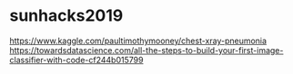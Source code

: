 # sunhacks2019
https://www.kaggle.com/paultimothymooney/chest-xray-pneumonia
https://towardsdatascience.com/all-the-steps-to-build-your-first-image-classifier-with-code-cf244b015799

